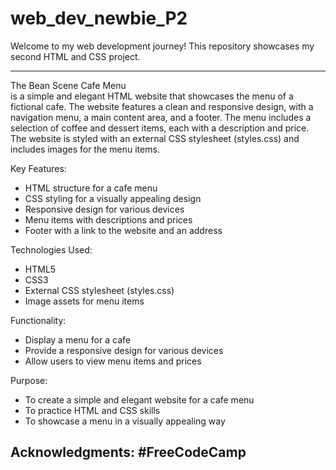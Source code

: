 # web_dev_newbie_P2
Welcome to my web development journey!  This repository showcases my second HTML and CSS project.

-------------------------------------------------------------------------------------------------------------------------------------------------------------------------------------------
The Bean Scene Cafe Menu  
                        is a simple and elegant HTML website that showcases the menu of a fictional cafe. The website features a clean and responsive design, with a navigation menu, a main content area, and a footer. The menu includes a selection of coffee and dessert items, each with a description and price. The website is styled with an external CSS stylesheet (styles.css) and includes images for the menu items.

Key Features:
- HTML structure for a cafe menu
- CSS styling for a visually appealing design
- Responsive design for various devices
- Menu items with descriptions and prices
- Footer with a link to the website and an address

Technologies Used:
- HTML5
- CSS3
- External CSS stylesheet (styles.css)
- Image assets for menu items

Functionality:
- Display a menu for a cafe
- Provide a responsive design for various devices
- Allow users to view menu items and prices

Purpose:
- To create a simple and elegant website for a cafe menu
- To practice HTML and CSS skills
- To showcase a menu in a visually appealing way

Acknowledgments:
                #FreeCodeCamp 
------------------------------------------------------------------------------------------------------------------------------------------------------------------------------------------                
                
                

  

